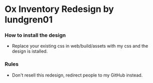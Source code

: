 # Ox Inventory Redesign by lundgren01

### How to install the design
- Replace your existing css in web/build/assets with my css and the design is istalled.

### Rules
- Don't resell this redesign, redirect people to my GitHub instead. 
